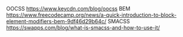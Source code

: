 OOCSS https://www.keycdn.com/blog/oocss
BEM https://www.freecodecamp.org/news/a-quick-introduction-to-block-element-modifiers-bem-9df46d29b64c/
SMACSS https://swapps.com/blog/what-is-smacss-and-how-to-use-it/
